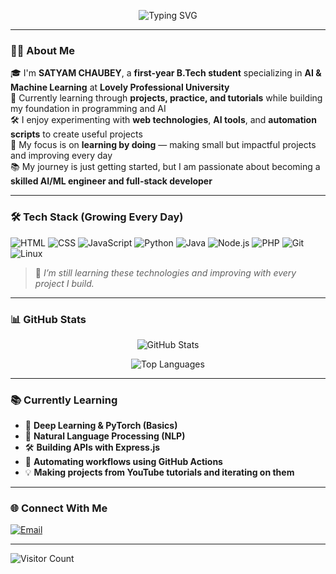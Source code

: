 <!-- Typing Banner -->
<p align="center">
  <img src="https://readme-typing-svg.demolab.com?font=Fira+Code&pause=1000&color=00F700&center=true&vCenter=true&width=500&lines=Hi%2C+I'm+SATYAM+CHAUBEY!;First-Year+B.Tech+AI+%26+ML+Student;Exploring+Web+Dev+%7C+AI+%7C+Automation;Always+Learning+%7C+Always+Building" alt="Typing SVG" />
</p>

---

### 👨‍💻 About Me

🎓 I'm **SATYAM CHAUBEY**, a **first-year B.Tech student** specializing in **AI & Machine Learning** at **Lovely Professional University**  
🌱 Currently learning through **projects, practice, and tutorials** while building my foundation in programming and AI  
🛠️ I enjoy experimenting with **web technologies**, **AI tools**, and **automation scripts** to create useful projects  
🚀 My focus is on **learning by doing** — making small but impactful projects and improving every day  
📚 My journey is just getting started, but I am passionate about becoming a **skilled AI/ML engineer and full-stack developer**  

---

### 🛠️ Tech Stack (Growing Every Day)

![HTML](https://img.shields.io/badge/-HTML5-E34F26?logo=html5&logoColor=fff)
![CSS](https://img.shields.io/badge/-CSS3-1572B6?logo=css3)
![JavaScript](https://img.shields.io/badge/-JavaScript-F7DF1E?logo=javascript&logoColor=black)
![Python](https://img.shields.io/badge/-Python-3776AB?logo=python&logoColor=white)
![Java](https://img.shields.io/badge/-Java-007396?logo=java&logoColor=white)
![Node.js](https://img.shields.io/badge/-Node.js-339933?logo=node.js&logoColor=white)
![PHP](https://img.shields.io/badge/-PHP-777BB4?logo=php&logoColor=white)
![Git](https://img.shields.io/badge/-Git-F05032?logo=git&logoColor=white)
![Linux](https://img.shields.io/badge/-Linux-FCC624?logo=linux&logoColor=black)

> 🧠 *I’m still learning these technologies and improving with every project I build.*

---

### 📊 GitHub Stats

<p align="center">
  <img src="https://github-readme-stats.vercel.app/api?username=user&show_icons=true&theme=tokyonight&hide_border=true" alt="GitHub Stats" />
</p>
<p align="center">
  <img src="https://github-readme-stats.vercel.app/api/top-langs/?username=user&layout=compact&theme=tokyonight&hide_border=true" alt="Top Languages" />
</p>

---

### 📚 Currently Learning

- 🤖 **Deep Learning & PyTorch (Basics)**  
- 🧠 **Natural Language Processing (NLP)**  
- 🛠️ **Building APIs with Express.js**  
- 🔧 **Automating workflows using GitHub Actions**  
- 💡 **Making projects from YouTube tutorials and iterating on them**

---

### 🌐 Connect With Me


[![Email](https://img.shields.io/badge/Email-D14836?style=for-the-badge&logo=gmail&logoColor=white)](https://mail.google.com/mail/?view=cm&fs=1&to=chaubeysatyam449@gmail.com)



---

![Visitor Count](https://visitor-badge.laobi.icu/badge?page_id=chaubeysatyam)

